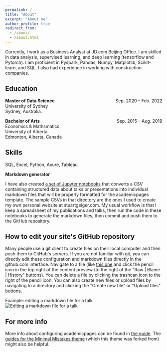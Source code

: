```yaml
---
permalink: /
title: "About"
excerpt: "About me"
author_profile: true
redirect_from: 
  - /about/
  - /about.html
---
```


Currently, I work as a Business Analyst at JD.com Beijing Office. I am skilled in data analysis, supervised learning, and deep learning (tensorflow and Pytorch). I am proficient in Pyspark, Pandas, Numpy, Matplotlib, Scikit-learn, and SQL. I also had experience in working with construction companies.

## Education
**Master of Data Science** <span style="float:right;">Sep. 2020 – Feb. 2022 </span>  <br/> 
University of Sydney<br/>
Sydney, Australia.


**Bachelor of Arts**  <span style="float:right;">Sep. 2015 – Aug. 2019  </span>  <br/> 
Economics & Mathsmatics<br/>
University of Alberta<br/>
Edmonton, Alberta, Canada


Skills
------
SQL, Excel, Python, Axure, Tableau

**Markdown generator**

I have also created [a set of Jupyter notebooks](https://github.com/academicpages/academicpages.github.io/tree/master/markdown_generator
) that converts a CSV containing structured data about talks or presentations into individual markdown files that will be properly formatted for the academicpages template. The sample CSVs in that directory are the ones I used to create my own personal website at stuartgeiger.com. My usual workflow is that I keep a spreadsheet of my publications and talks, then run the code in these notebooks to generate the markdown files, then commit and push them to the GitHub repository.

How to edit your site's GitHub repository
------
Many people use a git client to create files on their local computer and then push them to GitHub's servers. If you are not familiar with git, you can directly edit these configuration and markdown files directly in the github.com interface. Navigate to a file (like [this one](https://github.com/academicpages/academicpages.github.io/blob/master/_talks/2012-03-01-talk-1.md) and click the pencil icon in the top right of the content preview (to the right of the "Raw | Blame | History" buttons). You can delete a file by clicking the trashcan icon to the right of the pencil icon. You can also create new files or upload files by navigating to a directory and clicking the "Create new file" or "Upload files" buttons. 

Example: editing a markdown file for a talk
![Editing a markdown file for a talk](/images/editing-talk.png)

For more info
------
More info about configuring academicpages can be found in [the guide](https://academicpages.github.io/markdown/). The [guides for the Minimal Mistakes theme](https://mmistakes.github.io/minimal-mistakes/docs/configuration/) (which this theme was forked from) might also be helpful.
